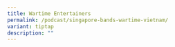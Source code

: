 ```yaml
---
title: Wartime Entertainers
permalink: /podcast/singapore-bands-wartime-vietnam/
variant: tiptap
description: ""
---
```

